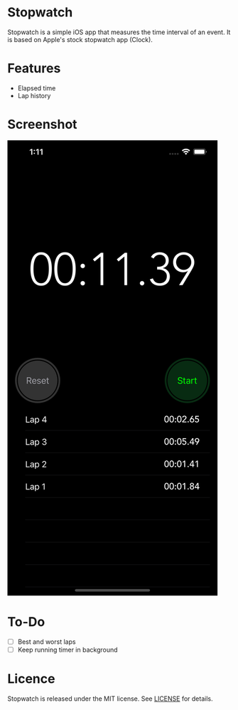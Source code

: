 # Stopwatch
Stopwatch is a simple iOS app that measures the time interval of an event. It is based on Apple's stock stopwatch app (Clock).

# Features
- Elapsed time
- Lap history

# Screenshot
![App Screenshot](./Screenshot.png)

# To-Do
- [ ] Best and worst laps
- [ ] Keep running timer in background

# Licence
Stopwatch is released under the MIT license. See [LICENSE](./LICENSE) for details.
